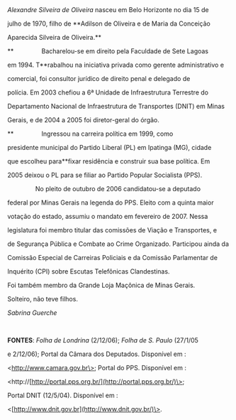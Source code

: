 

               



*Alexandre Silveira de Oliveira* nasceu em Belo Horizonte no dia 15 de

julho de 1970, filho de **Adilson de Oliveira e de Maria da Conceição

Aparecida Silveira de Oliveira.**



**                Bacharelou-se em direito pela Faculdade de Sete Lagoas

em 1994. T**rabalhou na iniciativa privada como gerente administrativo e

comercial, foi consultor jurídico de direito penal e delegado de

polícia. Em 2003 chefiou a 6ª Unidade de Infraestrutura Terrestre do

Departamento Nacional de Infraestrutura de Transportes (DNIT) em Minas

Gerais, e de 2004 a 2005 foi diretor-geral do órgão.



**                Ingressou na carreira política em 1999, como

presidente municipal do Partido Liberal (PL) em Ipatinga (MG), cidade

que escolheu para**fixar residência e construir sua base política. Em

2005 deixou o PL para se filiar ao Partido Popular Socialista (PPS).

                No pleito de outubro de 2006 candidatou-se a deputado

federal por Minas Gerais na legenda do PPS. Eleito com a quinta maior

votação do estado, assumiu o mandato em fevereiro de 2007. Nessa

legislatura foi membro titular das comissões de Viação e Transportes, e

de Segurança Pública e Combate ao Crime Organizado. Participou ainda da

Comissão Especial de Carreiras Policiais e da Comissão Parlamentar de

Inquérito (CPI) sobre Escutas Telefônicas Clandestinas.



Foi também membro da Grande Loja Maçônica de Minas Gerais.



Solteiro, não teve filhos.



*Sabrina Guerche*



 



**FONTES**: *Folha de Londrina* (2/12/06); *Folha de S. Paulo* (27/1/05

e 2/12/06); Portal da Câmara dos Deputados. Disponível em :

\<http://www.camara.gov.br\>; Portal do PPS. Disponível em :

\<http://[http://portal.pps.org.br/](http://portal.pps.org.br/)\>;

Portal DNIT (12/5/04). Disponível em :

\<[http://www.dnit.gov.br](http://www.dnit.gov.br/)\>.



 

